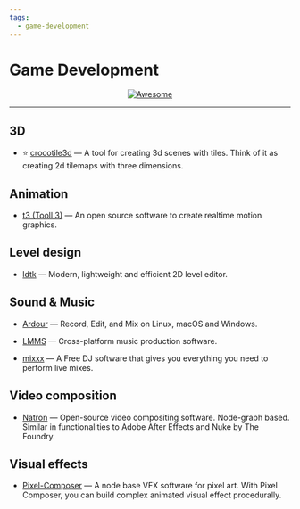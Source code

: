 ```yaml
---
tags:
  - game-development
---
```


# Game Development

<div align="center">
    <a href="https://awesome.re">
        <img src="https://awesome.re/badge.svg" alt="Awesome">
    </a>
</div>

* * *

## 3D

- ⭐ [crocotile3d](https://prominent.itch.io/crocotile3d) — A tool for creating 3d scenes with tiles. Think of it as creating 2d tilemaps with three dimensions.

## Animation

- [t3 (Tooll 3)](https://github.com/still-scene/t3) — An open source software to create realtime motion graphics.

## Level design

- [ldtk](https://github.com/deepnight/ldtk) — Modern, lightweight and efficient 2D level editor.

## Sound & Music

- [Ardour](https://github.com/Ardour/ardour) — Record, Edit, and Mix on Linux, macOS and Windows.

- [LMMS](https://lmms.io/) — Cross-platform music production software.

- [mixxx](https://github.com/mixxxdj/mixxx) — A Free DJ software that gives you everything you need to perform live mixes.

## Video composition

- [Natron](https://github.com/NatronGitHub/Natron) — Open-source video compositing software. Node-graph based. Similar in functionalities to Adobe After Effects and Nuke by The Foundry.

## Visual effects

- [Pixel-Composer](https://github.com/Ttanasart-pt/Pixel-Composer) — A node base VFX software for pixel art. With Pixel Composer, you can build complex animated visual effect procedurally.
